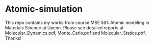 # Atomic-simulation
This repo contains my works from course MSE 561: Atomic modeling in Materials Science at Upenn.
Please see detailed reports at Molecular_Dynamics.pdf, Monte_Carlo.pdf and Molecular_Statics.pdf.
Thanks!

